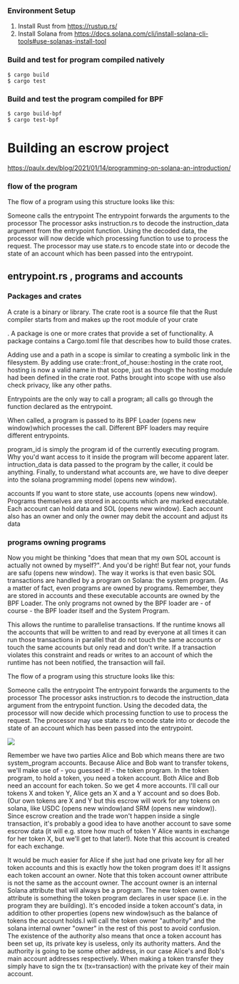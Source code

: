 ### Environment Setup
1. Install Rust from https://rustup.rs/
2. Install Solana from https://docs.solana.com/cli/install-solana-cli-tools#use-solanas-install-tool

### Build and test for program compiled natively
```
$ cargo build
$ cargo test
```

### Build and test the program compiled for BPF
```
$ cargo build-bpf
$ cargo test-bpf
```

# Building an escrow project

https://paulx.dev/blog/2021/01/14/programming-on-solana-an-introduction/

### flow of the program

The flow of a program using this structure looks like this:

Someone calls the entrypoint
The entrypoint forwards the arguments to the processor
The processor asks instruction.rs to decode the instruction_data argument from the entrypoint function.
Using the decoded data, the processor will now decide which processing function to use to process the request.
The processor may use state.rs to encode state into or decode the state of an account which has been passed into the entrypoint.


## entrypoint.rs , programs and accounts

### Packages and crates

 A crate is a binary or library. The crate root is a source file that the Rust compiler starts from and makes up the root module of your crate

. A package is one or more crates that provide a set of functionality. A package contains a Cargo.toml file that describes how to build those crates.

Adding use and a path in a scope is similar to creating a symbolic link in the filesystem. By adding use crate::front_of_house::hosting in the crate root, hosting is now a valid name in that scope, just as though the hosting module had been defined in the crate root. Paths brought into scope with use also check privacy, like any other paths.

 Entrypoints are the only way to call a program; all calls go through the function declared as the entrypoint.

When called, a program is passed to its BPF Loader (opens new window)which processes the call. Different BPF loaders may require different entrypoints.

program_id is simply the program id of the currently executing program. Why you'd want access to it inside the program will become apparent later. intruction_data is data passed to the program by the caller, it could be anything. Finally, to understand what accounts are, we have to dive deeper into the solana programming model (opens new window).

accounts If you want to store state, use accounts (opens new window). Programs themselves are stored in accounts which are marked executable. Each account can hold data and SOL (opens new window). Each account also has an owner and only the owner may debit the account and adjust its data

### programs owning programs

Now you might be thinking "does that mean that my own SOL account is actually not owned by myself?". And you'd be right! But fear not, your funds are safu (opens new window). The way it works is that even basic SOL transactions are handled by a program on Solana: the system program. (As a matter of fact, even programs are owned by programs. Remember, they are stored in accounts and these executable accounts are owned by the BPF Loader. The only programs not owned by the BPF loader are - of course - the BPF loader itself and the System Program. 

This allows the runtime to parallelise transactions. If the runtime knows all the accounts that will be written to and read by everyone at all times it can run those transactions in parallel that do not touch the same accounts or touch the same accounts but only read and don't write. If a transaction violates this constraint and reads or writes to an account of which the runtime has not been notified, the transaction will fail.

The flow of a program using this structure looks like this:

Someone calls the entrypoint
The entrypoint forwards the arguments to the processor
The processor asks instruction.rs to decode the instruction_data argument from the entrypoint function.
Using the decoded data, the processor will now decide which processing function to use to process the request.
The processor may use state.rs to encode state into or decode the state of an account which has been passed into the entrypoint.

![](https://paulx.dev/assets/img/escrow-sketch-1.6df070a8.png)

Remember we have two parties Alice and Bob which means there are two system_program accounts. Because Alice and Bob want to transfer tokens, we'll make use of - you guessed it! - the token program. In the token program, to hold a token, you need a token account. Both Alice and Bob need an account for each token. So we get 4 more accounts. I'll call our tokens X and token Y, Alice gets an X and a Y account and so does Bob. (Our own tokens are X and Y but this escrow will work for any tokens on solana, like USDC (opens new window)and SRM (opens new window)). Since escrow creation and the trade won't happen inside a single transaction, it's probably a good idea to have another account to save some escrow data (it will e.g. store how much of token Y Alice wants in exchange for her token X, but we'll get to that later!). Note that this account is created for each exchange.

It would be much easier for Alice if she just had one private key for all her token accounts and this is exactly how the token program does it! It assigns each token account an owner. Note that this token account owner attribute is not the same as the account owner. The account owner is an internal Solana attribute that will always be a program. The new token owner attribute is something the token program declares in user space (i.e. in the program they are building). It's encoded inside a token account's data, in addition to other properties (opens new window)such as the balance of tokens the account holds.I will call the token owner "authority" and the solana internal owner "owner" in the rest of this post to avoid confusion. The existence of the authority also means that once a token account has been set up, its private key is useless, only its authority matters. And the authority is going to be some other address, in our case Alice's and Bob's main account addresses respectively. When making a token transfer they simply have to sign the tx (tx=transaction) with the private key of their main account.



